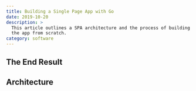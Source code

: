 ```yaml
---
title: Building a Single Page App with Go
date: 2019-10-20
description: >
  This article outlines a SPA architecture and the process of building
  the app from scratch.
category: software
---
```


## The End Result

## Architecture

